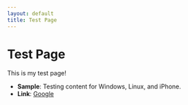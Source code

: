 ```yaml
---
layout: default
title: Test Page
---
```


# Test Page

This is my test page!
- **Sample**: Testing content for Windows, Linux, and iPhone.
- **Link**: [Google](https://www.google.com)
